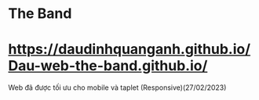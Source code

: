 # The Band
# https://daudinhquanganh.github.io/Dau-web-the-band.github.io/

Web đã được tối ưu cho mobile và taplet (Responsive)(27/02/2023)
